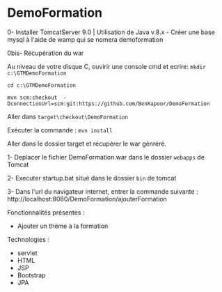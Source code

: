 # DemoFormation

0- Installer TomcatServer 9.0 | Utilisation de Java v.8.x - Créer une base mysql à l'aide de wamp qui se nomera demoformation

0bis- Récupération du war

Au niveau de votre disque C, ouvirir une console cmd et ecrire:
`mkdir c:\GTMDemoFormation`

`cd c:\GTMDemoFormation`

`mvn scm:checkout  -DconnectionUrl=scm:git:https://github.com/BenKapoor/DemoFormation`

Aller dans `target\checkout\DemoFormation`

Exécuter la commande :
`mvn install`

Aller dans le dossier target et récupérer le war génréré.

1- Deplacer le fichier DemoFormation.war dans le dossier `webapps` de Tomcat

2- Executer startup.bat situé dans le dossier `bin` de tomcat 

3- Dans l'url du navigateur internet, entrer la commande suivante : http://localhost:8080/DemoFormation/ajouterFormation

Fonctionnalités présentes :
- Ajouter un thème à la formation

Technologies :
- servlet
- HTML
- JSP
- Bootstrap
- JPA

